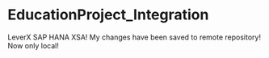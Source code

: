# EducationProject_Integration
LeverX SAP HANA XSA! My changes have been saved to remote repository!
Now only local!
